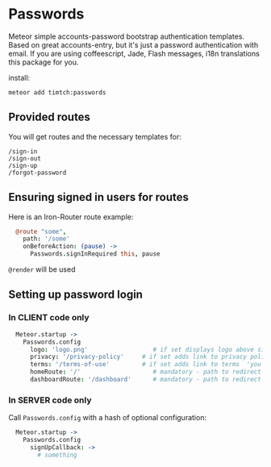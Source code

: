 # Passwords
Meteor simple accounts-password bootstrap authentication templates. 
Based on great accounts-entry, but it's just a password authentication with email.
If you are using coffeescript, Jade, Flash messages, i18n translations this package for you.

install:

```
meteor add timtch:passwords
```

## Provided routes

You will get routes and the necessary templates for:

```
/sign-in
/sign-out
/sign-up
/forgot-password
```

## Ensuring signed in users for routes

Here is an Iron-Router route example:

````coffeescript
  @route "some",
    path: '/some'
    onBeforeAction: (pause) ->
      Passwords.signInRequired this, pause
````
```@render``` will be used


## Setting up password login

### In CLIENT code only


```coffeescript
  Meteor.startup ->
    Passwords.config
      logo: 'logo.png'                  # if set displays logo above sign-in options
      privacy: '/privacy-policy'     # if set adds link to privacy policy and 'you agree to ...' on sign-up page
      terms: '/terms-of-use'         # if set adds link to terms  'you agree to ...' on sign-up page
      homeRoute: '/'                    # mandatory - path to redirect to after sign-out
      dashboardRoute: '/dashboard'      # mandatory - path to redirect to after successful sign-in

```

### In SERVER code only

Call `Passwords.config` with a hash of optional configuration:

```coffeescript
  Meteor.startup ->
    Passwords.config
      signUpCallback: ->
        # something
```